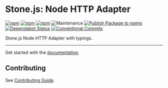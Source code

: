 # Stone.js: Node HTTP Adapter

[![npm](https://img.shields.io/npm/l/@stone-js/node-http-adapter)](https://opensource.org/licenses/Apache-2.0)
[![npm](https://img.shields.io/npm/v/@stone-js/node-http-adapter)](https://www.npmjs.com/package/@stone-js/node-http-adapter)
[![npm](https://img.shields.io/npm/dm/@stone-js/node-http-adapter)](https://www.npmjs.com/package/@stone-js/node-http-adapter)
![Maintenance](https://img.shields.io/maintenance/yes/2024)
[![Publish Package to npmjs](https://github.com/stonemjs/node-http-adapter/actions/workflows/release.yml/badge.svg)](https://github.com/stonemjs/node-http-adapter/actions/workflows/release.yml)
[![Dependabot Status](https://api.dependabot.com/badges/status?host=github&repo=stonemjs/node-http-adapter)](https://dependabot.com)
[![Conventional Commits](https://img.shields.io/badge/Conventional%20Commits-1.0.0-yellow.svg)](https://conventionalcommits.org)

Stone.js Node HTTP Adapter with typings.

---

Get started with the [documentation](https://stonejs.com/docs/http/node-http-adapter).


## Contributing

See [Contributing Guide](https://github.com/stonemjs/node-http-adapter/blob/main/CONTRIBUTING.md).